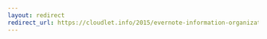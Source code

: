 ```yaml
---
layout: redirect
redirect_url: https://cloudlet.info/2015/evernote-information-organization
---
```

